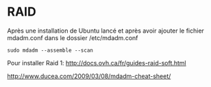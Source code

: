 # RAID

Après une installation de Ubuntu lancé et après avoir ajouter le fichier mdadm.conf dans le dossier /etc/mdadm.conf

`sudo mdadm --assemble --scan`

Pour installer Raid 1:
http://docs.ovh.ca/fr/guides-raid-soft.html

http://www.ducea.com/2009/03/08/mdadm-cheat-sheet/
